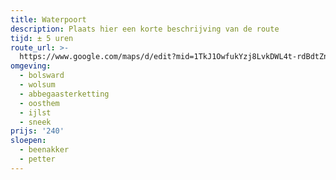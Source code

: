 ```yaml
---
title: Waterpoort
description: Plaats hier een korte beschrijving van de route
tijd: ± 5 uren
route_url: >-
  https://www.google.com/maps/d/edit?mid=1TkJ1OwfukYzj8LvkDWL4t-rdBdtZnL82&amp;z=12
omgeving:
  - bolsward
  - wolsum
  - abbegaasterketting
  - oosthem
  - ijlst
  - sneek
prijs: '240'
sloepen:
  - beenakker
  - petter
---
```

